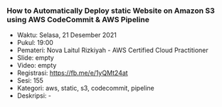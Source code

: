 
### How to Automatically Deploy static Website on Amazon S3 using AWS CodeCommit & AWS Pipeline

- Waktu: Selasa, 21 Desember 2021
- Pukul: 19:00
- Pemateri: Nova Laitul Rizkiyah - AWS Certified Cloud Practitioner
- Slide: empty
- Video: empty
- Registrasi: https://fb.me/e/1yQMt24at
- Sesi: 155
- Kategori: aws, static, s3, codecommit, pipeline
- Deskripsi: -
